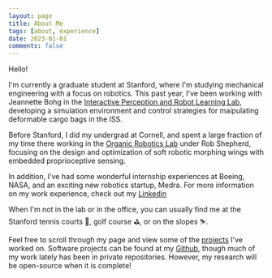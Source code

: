 ```yaml
---
layout: page
title: About Me
tags: [about, experience]
date: 2023-01-01
comments: false
---
```


Hello!

I'm currently a graduate student at Stanford, where I'm studying mechanical engineering with a focus on robotics. This past year, I've been working with Jeannette Bohg in the <a href="http://iprl.stanford.edu/">Interactive Perception and Robot Learning Lab</a>, developing a simulation environment and control strategies for maipulating deformable cargo bags in the ISS. 

Before Stanford, I did my undergrad at Cornell, and spent a large fraction of my time there working in the <a href="https://orl.mae.cornell.edu/">Organic Robotics Lab</a> under Rob Shepherd, focusing on the design and optimization of soft robotic morphing wings with embedded proprioceptive sensing. 

In addition, I've had some wonderful internship experiences at Boeing, NASA, and an exciting new robotics startup, Medra. For more information on my work experience, check out my <a href="https://www.linkedin.com/in/danielpmorton/">Linkedin</a>

When I'm not in the lab or in the office, you can usually find me at the Stanford tennis courts 🎾, golf course ⛳, or on the slopes ⛷.

Feel free to scroll through my page and view some of the <a href="/projects">projects</a> I've worked on. Software projects can be found at my <a href="https://github.com/danielpmorton">Github</a>, though much of my work lately has been in private repositories. However, my research will be open-source when it is complete!
